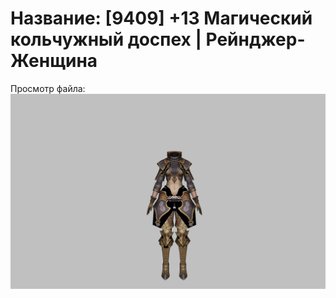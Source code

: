# Название: [9409] +13 Магический кольчужный доспех | Рейнджер-Женщина

Просмотр файла:
![p030002.png](p030002.png)